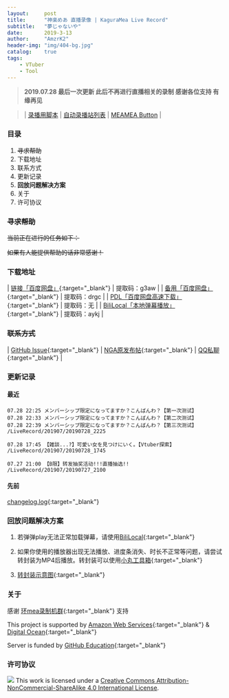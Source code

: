 ```yaml
---
layout:     post
title:      "神楽めあ 直播录像 | KaguraMea Live Record"
subtitle:   "夢じゃないや"
date:       2019-3-13
author:     "AmzrK2"
header-img: "img/404-bg.jpg"
catalog:    true
tags:
    - VTuber
    - Tool
---
```


> **2019.07.28 最后一次更新 此后不再进行直播相关的录制 感谢各位支持 有缘再见**

> | [录播用脚本](https://github.com/Kafuziroh/live-stream-recorder) | [自动录播站列表](./auto-recorder.html) | [MEAMEA Button](https://meamea.moe/?from_sourcetag=kaguramea.live) |

### 目录

1. ~~寻求帮助~~
2. 下载地址
3. 联系方式
4. 更新记录
5. **回放问题解决方案**
6. 关于
7. 许可协议

### ~~寻求帮助~~

~~当前正在进行的任务如下：~~

~~如果有人能提供帮助的话非常感谢！~~

### 下载地址

| [链接「百度网盘」](https://pan.baidu.com/s/1Kjq9_u-Tf-UazC5pu_zzfg){:target="_blank"}              | 提取码：g3aw |
| [备用「百度网盘」](https://pan.baidu.com/s/1-Bij3bk8c5NH0TU9JGwdaw){:target="_blank"}              | 提取码：drgc |
| [PDL「百度网盘高速下载」](http://pandownload.com/?from_sourcetag=kaguramea.live){:target="_blank"} | 提取码：无   |
| [BiliLocal「本地弹幕播放」](https://pan.baidu.com/s/1BMq2uXqRgH_i1Jto9tVpSA){:target="_blank"}     | 提取码：aykj |

### ~~联系方式~~

| [GitHub Issue](https://github.com/kaguramea-record/kaguramea-record.github.io/issues/new/choose){:target="_blank"} | [NGA原发布帖](https://bbs.nga.cn/read.php?tid=16664942){:target="_blank"} | [QQ私聊](http://wpa.qq.com/msgrd?v=3&uin=2366715664&site=qq&menu=yes){:target="_blank"} |

### 更新记录

#### 最近

```
07.28 22:25 メンバーシップ限定になってますか？こんばんわ？【第一次测试】
07.28 22:33 メンバーシップ限定になってますか？こんばんわ？【第二次测试】
07.28 22:39 メンバーシップ限定になってますか？こんばんわ？【第三次测试】
/LiveRecord/201907/20190728_2225

07.28 17:45 【雑談...?】可愛い女を見つけにいく。【Vtuber探索】
/LiveRecord/201907/20190728_1745

07.27 21:00 【B限】转发抽奖活动!!!直播抽选!!
/LiveRecord/201907/20190727_2100
```

#### 先前

[changelog.log](https://raw.githubusercontent.com/kaguramea-record/kaguramea-record.github.io/master/changelog.log){:target="_blank"}

### 回放问题解决方案

1. 若弹弹play无法正常加载弹幕，请使用[BiliLocal](https://github.com/AncientLysine/BiliLocal){:target="_blank"}

2. 如果你使用的播放器出现无法播放、进度条消失、时长不正常等问题，请尝试转封装为MP4后播放。转封装可以使用[小丸工具箱](https://maruko.appinn.me/){:target="_blank"}

3. [转封装示意图](https://raw.githubusercontent.com/Kafuziroh/picbkp/master/20190415/-zue37Q5-2wqzK1yT3cSjz-m3.png){:target="_blank"}

### 关于

感谢 [环mea录制机群](https://shang.qq.com/wpa/qunwpa?idkey=31e52a7a8e2e56ab737a9b06fe6f61bb2f92a52746adbf27e211fa946ee6cf9a){:target="_blank"} 支持

This project is supported by [Amazon Web Services](https://aws.amazon.com/){:target="_blank"} & [Digital Ocean](https://www.digitalocean.com/){:target="_blank"}

Server is funded by [GitHub Education](https://education.github.com/){:target="_blank"}

### 许可协议

![](https://i.creativecommons.org/l/by-nc-sa/4.0/88x31.png)
This work is licensed under a [Creative Commons Attribution-NonCommercial-ShareAlike 4.0 International License](https://creativecommons.org/licenses/by-nc-sa/4.0/).